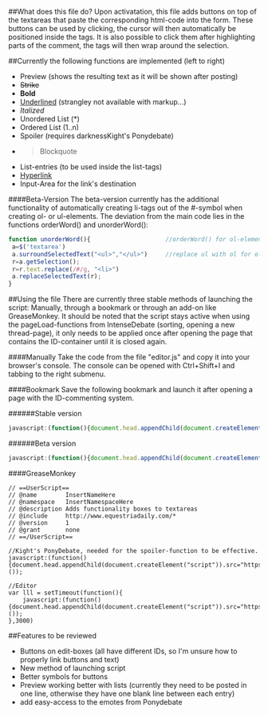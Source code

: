 ##What does this file do?
Upon activatation, this file adds buttons on top of the textareas that paste the corresponding html-code into the form. 
These buttons can be used by clicking, the cursor will then automatically be positioned inside the tags. It is also possible to click them after highlighting parts of the comment, the tags will then wrap around the selection.

##Currently the following functions are implemented (left to right)
* Preview (shows the resulting text as it will be shown after posting)
* <strike>Strike</strike>
* <b>Bold</b>
* <u>Underlined</u> (strangley not available with markup...)
* <i>Italized</i>
* Unordered List (*)
* Ordered List (1..n)
* Spoiler (requires darknessKight's Ponydebate)
* <blockquote>Blockquote</blockquote>
* List-entries (to be used inside the list-tags)
* [Hyperlink](http://javascript:""; "Links to the following input-area")
* Input-Area for the link's destination

####Beta-Version
The beta-version currently has the additional functionality of automatically creating li-tags out of the #-symbol when creating ol- or ul-elements. The deviation from the main code lies in the functions orderWord() and unorderWord():
```javascript
function unorderWord(){                     //orderWord() for ol-elements
 a=$('textarea')
 a.surroundSelectedText("<ul>","</ul>")     //replace ul with ol for ol-elements
 r=a.getSelection();
 r=r.text.replace(/#/g, "<li>")
 a.replaceSelectedText(r);
}
```

##Using the file
There are currently three stable methods of launching the script: Manually, through a bookmark or through an add-on like GreaseMonkey. It should be noted that the script stays active when using the pageLoad-functions from IntenseDebate (sorting, opening a new thread-page), it only needs to be applied once after opening the page that contains the ID-container until it is closed again. 

####Manually
Take the code from the file "editor.js" and copy it into your browser's console. The console can be opened with Ctrl+Shift+I and tabbing to the right submenu.

####Bookmark
Save the following bookmark and launch it after opening a page with the ID-commenting system. 

######Stable version
```javascript
javascript:(function(){document.head.appendChild(document.createElement("script")).src="https://cdn.rawgit.com/Piperita/PD_previewLinks/master/Editor/editor.js";}());
```

######Beta version
```javascript
javascript:(function(){document.head.appendChild(document.createElement("script")).src="https://cdn.rawgit.com/Piperita/PD_previewLinks/master/Editor/editor_beta.js";}());
```


####GreaseMonkey
```
// ==UserScript==
// @name        InsertNameHere
// @namespace   InsertNamespaceHere
// @description Adds functionality boxes to textareas
// @include     http://www.equestriadaily.com/*
// @version     1
// @grant       none
// ==/UserScript==

//Kight's PonyDebate, needed for the spoiler-function to be effective.
javascript:(function(){document.head.appendChild(document.createElement("script")).src="https://googledrive.com/host/0B3L9afwXII3JYUx0SnlhdWNKckU";}());

//Editor
var lll = setTimeout(function(){
    javascript:(function(){document.head.appendChild(document.createElement("script")).src="https://cdn.rawgit.com/Piperita/PD_previewLinks/master/Editor/editor.js";}());
},3000)

```

##Features to be reviewed
* Buttons on edit-boxes (all have different IDs, so I'm unsure how to properly link buttons and text)
* New method of launching script
* Better symbols for buttons
* Preview working better with lists (currently they need to be posted in one line, otherwise they have one blank line between each entry)
* add easy-access to the emotes from Ponydebate
